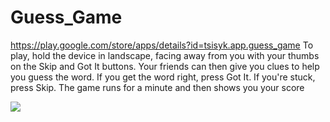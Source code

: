 # Guess_Game
https://play.google.com/store/apps/details?id=tsisyk.app.guess_game
To play, hold the device in landscape, facing away from you with your thumbs on the Skip and Got It buttons. Your friends can then give you clues to help you guess the word.  If you get the word right, press Got It. If you're stuck, press Skip. The game runs for a minute and then shows you your score

<img src="https://github.com/RomanTsisyk/Guess_Game/blob/master/Screenshot/guess%20the%20movie%201024x500%20new.jpg">

